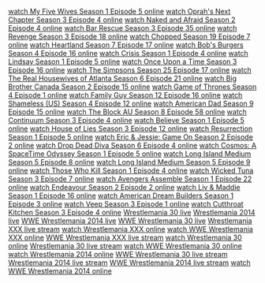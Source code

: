 <p><a href="https://drive.google.com/presentation/d/1ug4Y7ZspQTAsuoH1DMCfU7Rfk5ydRwLHi6pKB1mW-ok/preview?pli=1">watch My Five Wives Season 1 Episode 5 online</a> <a href="https://drive.google.com/presentation/d/1dwHYTxwoWllxVC6ajaHfeTAlmGPQ-xBjqIpikfR4_n4/preview?pli=1">watch Oprah's Next Chapter Season 3 Episode 4 online</a> <a href="https://drive.google.com/presentation/d/12RvBLw2Z_BUafmmFtgEwYccAQ7IlNXS_oV36tRfHrwU/preview?pli=1">watch Naked and Afraid Season 2 Episode 4 online</a> <a href="https://drive.google.com/presentation/d/1uxzBQZFTPg3LHIZ8o5g6x3PRPSK-ubwcIWVUAjJF3EM/preview?pli=1">watch Bar Rescue Season 3 Episode 35 online</a> <a href="https://drive.google.com/presentation/d/1gN5H6YVp5rV9SffGjjTFgrLD5eo2VVBLuEqnuKboUjs/preview?pli=1">watch Revenge Season 3 Episode 18 online</a> <a href="https://drive.google.com/presentation/d/1Xk0-AMlaBgEwS-MSk6WgIqYPJukn4R86GqWIiA31oIs/preview?pli=1">watch Chopped Season 19 Episode 7 online</a> <a href="https://drive.google.com/presentation/d/1dyuT1ngjydRdPargOCmkgR779bt9edoUo76-oH8tsiQ/preview?pli=1">watch Heartland Season 7 Episode 17 online</a> <a href="https://drive.google.com/presentation/d/1FOLNP3FNrWU1kfe0_MnM1JZk6LUkLAZmVKSR3ZEO2FA/preview?pli=1">watch Bob's Burgers Season 4 Episode 16 online</a> <a href="https://drive.google.com/presentation/d/1UYV_6pyYKTI-L4EtsD3d4MR_FgolUXkLQBENngfVcZM/preview?pli=1">watch Crisis Season 1 Episode 4 online</a> <a href="https://drive.google.com/presentation/d/1bvUMZ8YgEq_QuP_qWxeEiXw7UFTHs2iVOosjFm5pxl0/preview?pli=1">watch Lindsay Season 1 Episode 5 online</a> <a href="https://drive.google.com/presentation/d/14zKlxeU6DrWXaVSrfajoojvfvj9scmihLHX4M1P8IZ8/preview?pli=1">watch Once Upon a Time Season 3 Episode 16 online</a> <a href="https://drive.google.com/presentation/d/1mtwCJLAWmyrIf8muD3KxlLNM7u7XIaxT86dv46eFF_U/preview?pli=1">watch The Simpsons Season 25 Episode 17 online</a> <a href="https://drive.google.com/presentation/d/1rNv0-yOekTdSEBRub5wZyLXcpRq1Nd1v4c40hUc8kkU/preview?pli=1">watch The Real Housewives of Atlanta Season 6 Episode 21 online</a> <a href="https://drive.google.com/presentation/d/1dB0l2hoLPt4yU4ve50QOMMWCPq8b-12niV1cRHS6nPA/preview?pli=1">watch Big Brother Canada Season 2 Episode 15 online</a> <a href="https://drive.google.com/presentation/d/1qSo0qI-LZ3yVm8Val2jLcAhScb1OJrpFOjZ1nJMtjRw/preview?pli=1">watch Game of Thrones Season 4 Episode 1 online</a> <a href="https://drive.google.com/presentation/d/1uixLJwcEKyYPRHn0UJzN7jPq4bCZBUkJtL9_em0SQM0/preview?pli=1">watch Family Guy Season 12 Episode 16 online</a> <a href="https://drive.google.com/presentation/d/1wGSmjMQ2c-0eD0ZcS4AtEaMRlRyWIo1JYq0SPkEqMYE/preview?pli=1">watch Shameless (US) Season 4 Episode 12 online</a> <a href="https://drive.google.com/presentation/d/195vvVo-1WflcmYd8hKslNS7T6YRLXiLXmePIP9UJQeU/preview?pli=1">watch American Dad Season 9 Episode 15 online</a> <a href="https://drive.google.com/presentation/d/1oksgCiBAfKW2x12slBx8EiAMYEmuD8bRLaAkIqrkukU/preview?pli=1">watch The Block AU Season 8 Episode 58 online</a> <a href="https://drive.google.com/presentation/d/12n8GsPnP3dYh_fOoZDHnwMQ_1Ay7wPl8PQBgpS6BAVM/preview?pli=1">watch Continuum Season 3 Episode 4 online</a> <a href="https://drive.google.com/presentation/d/1DlzPLRm_zI9wdxLz_qRzCogQz3_poa0MDqoRtdCgiwg/preview?pli=1">watch Believe Season 1 Episode 5 online</a> <a href="https://drive.google.com/presentation/d/1FDbv_qYwYF9vMNv7KhkN-Bz-aEQA4S-U4sGTqsPD-l4/preview?pli=1">watch House of Lies Season 3 Episode 12 online</a> <a href="https://drive.google.com/presentation/d/1EFlTMoenoK73fpHzVSIrm-f6ypL50t7NvKwJHP8n6Jk/preview?pli=1">watch Resurrection Season 1 Episode 5 online</a> <a href="https://drive.google.com/presentation/d/1sA0R4Bqov2s5mkY5EkqOUuabeKW-VU9GK27lvrE7eD0/preview?pli=1">watch Eric &amp; Jessie: Game On Season 2 Episode 2 online</a> <a href="https://drive.google.com/presentation/d/1fwd_oOQr_AnqnK91yxmtfBtHuxBwlNT8kQuKsOGDGKY/preview?pli=1">watch Drop Dead Diva Season 6 Episode 4 online</a> <a href="https://drive.google.com/presentation/d/170ehXQ78nYkCiUboGIK6QVK4-OPEQkM9qrepsTI6KGE/preview?pli=1">watch Cosmos: A SpaceTime Odyssey Season 1 Episode 5 online</a> <a href="https://drive.google.com/presentation/d/1-OfiDn1TxJipe1V7oVEXU0MdpYHTh-Mm-CePVYC19_U/preview?pli=1">watch Long Island Medium Season 5 Episode 8 online</a> <a href="https://drive.google.com/presentation/d/1kxv8iM5eHkvH6iDsT9nSDkwoUCVnuqz0fTXHAxTFOy0/preview?pli=1">watch Long Island Medium Season 5 Episode 9 online</a> <a href="https://drive.google.com/presentation/d/1Z0b3PJwLJ-MilCMNbzYY-LEbRE4EaN_ymJHHuVN_85c/preview?pli=1">watch Those Who Kill Season 1 Episode 4 online</a> <a href="https://drive.google.com/presentation/d/1rrhMjapXyubttDZAt5XYo_bapAm7RmcbW8ihrV20vgE/preview?pli=1">watch Wicked Tuna Season 3 Episode 7 online</a> <a href="https://drive.google.com/presentation/d/1_LHObJcrT-rHmHUbS35palYbe23YY5sxpmhvnuVIzfw/preview?pli=1">watch Avengers Assemble Season 1 Episode 22 online</a> <a href="https://drive.google.com/presentation/d/1rnvSDeHXy4Urh_IUvmLFzQaXp36Xvpogy54R7j3Nl_Q/preview?pli=1">watch Endeavour Season 2 Episode 2 online</a> <a href="https://drive.google.com/presentation/d/1iCmz0yvd3XEDlpiU40z_hm1JFKIYbciwwoaDGARc8HQ/preview?pli=1">watch Liv &amp; Maddie Season 1 Episode 16 online</a> <a href="https://drive.google.com/presentation/d/1U-0fDMPyqFiG-zBaKUoPHE7PR849TGwjLUE6zVvO8SM/preview?pli=1">watch American Dream Builders Season 1 Episode 3 online</a> <a href="https://drive.google.com/presentation/d/1PoDrhNpbJRZVHw1o2bEVbITWW_RXIB-zgj1o0ZjfrsA/preview?pli=1">watch Veep Season 3 Episode 1 online</a> <a href="https://drive.google.com/presentation/d/1IqS4pOmY8SgJDaomeZ6OsbvsCHboYCzy2BluNtGdwNQ/preview?pli=1"> watch Cutthroat Kitchen Season 3 Episode 4 online</a> <a href="https://drive.google.com/presentation/d/1M1o2EibiW9He-4-b0uitLOFzYKZSENUPbAgz9B8OTns/preview?pli=1">Wrestlemania 30 live</a> <a href="https://drive.google.com/presentation/d/1bXMHzmXUei3XZ0_ZMUyP2-UngllAaLvXASjKgQzmD6o/preview?pli=1">Wrestlemania 2014 live</a> <a href="https://drive.google.com/presentation/d/1tsSReAy_gZut9pV5Vi50u69T1huhgTFaUMrueVDFy7g/preview?pli=1">WWE Wrestlemania 2014 live</a> <a href="https://drive.google.com/presentation/d/1BSCEJ9qItgBCzovlCtcr-xi_V1ycG23a7hraLwb2660/preview?pli=1">WWE Wrestlemania 30 live</a> <a href="https://drive.google.com/presentation/d/1lgT5N9CqT6_TO1q3DdngBpZxHlF2pKXihskOj-xRiig/preview?pli=1">Wrestlemania XXX live stream</a> <a href="https://drive.google.com/presentation/d/1lm3htTlvWe9BGseoJ4IQfaGYPt-6vPjjxSENr6wCXOU/preview?pli=1">watch Wrestlemania XXX online</a> <a href="https://drive.google.com/presentation/d/1VOns4HnVkIe58Q0ffTZeaTP3Fwzy5kkYdjzz0w_VNdw/preview?pli=1">watch WWE Wrestlemania XXX online</a> <a href="https://drive.google.com/presentation/d/1gLAXL4byIPiCrfp9o-QRbkzkCoUSicgFhT0SCusu8mc/preview?pli=1">WWE Wrestlemania XXX live stream</a> <a href="https://drive.google.com/presentation/d/1KDR2FT76-YTXPIO7n3fik4WBcITJS0M9R5EuiQceuKs/preview?pli=1">watch Wrestlemania 30 online</a> <a href="https://drive.google.com/presentation/d/1cg_9ZoSBaTllFMZeUuywIC4m00YSUomtILCjmgyCk5E/preview?pli=1">Wrestlemania 30 live stream</a> <a href="https://drive.google.com/presentation/d/1TkyTm7uiZh_5ATStIoC6biNc-WSswKgbhsKzeyPmFkE/preview?pli=1">watch WWE Wrestlemania 30 online</a> <a href="https://drive.google.com/presentation/d/1Yc5cUdvdJWzC-mbp2dTw1EV-_hJGsV1XJnyBb7Y2HOY/preview?pli=1">watch Wrestlemania 2014 online</a> <a href="https://drive.google.com/presentation/d/1WaM5uDeK95roAea7YhXjQrovVTjFhhMwzZOGh_5xXdI/preview?pli=1">WWE Wrestlemania 30 live stream</a> <a href="https://drive.google.com/presentation/d/1pXsyZZGJA6hDgN-gtSqdz_u3CiMxBA8I3RsdU6Ch-GU/preview?pli=1">Wrestlemania 2014 live stream</a> <a href="https://drive.google.com/presentation/d/1S0TqX4BLpKfMNVZjlE8KzxfRCSdcwD8yEq-QQF5RxCE/preview?pli=1">WWE Wrestlemania 2014 live stream</a> <a href="https://drive.google.com/presentation/d/1QLKp7s97sw6nW6MGXsQpvgpee18O5xx29nQhi9o9T4g/preview?pli=1">watch WWE Wrestlemania 2014 online</a></p>
